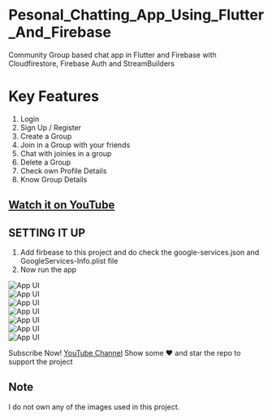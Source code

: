 # Pesonal_Chatting_App_Using_Flutter_And_Firebase
Community Group based chat app in Flutter and Firebase with Cloudfirestore, Firebase Auth and StreamBuilders

# Key Features
1. Login
2. Sign Up / Register
3. Create a Group
4. Join in a Group with your friends
5. Chat with joinies in a group
6. Delete a Group
7. Check own Profile Details
8. Know Group Details 

## [Watch it on YouTube](https://youtube.com/@TechyVishwajeet)
 
 ## SETTING IT UP
 1. Add firbease to this project and do check the google-services.json and GoogleServices-Info.plist file
 2. Now run the app
 

![App UI](./mages/chatapp.png) <br>
![App UI](./mages/chatapp.png) <br>
![App UI](./mages/chatapp.png) <br>
![App UI](./mages/chatapp.png) <br>
![App UI](./mages/chatapp.png) <br>
![App UI](./mages/chatapp.png) <br>
![App UI](./mages/chatapp.png) <br>
 
Subscribe Now! <a href="https://youtube.com/@TechyVishwajeet">YouTube Channel</a>
Show some :heart: and star the repo to support the project


<h3></h3>
 

## Note
 I do not own any of the images used in this project.